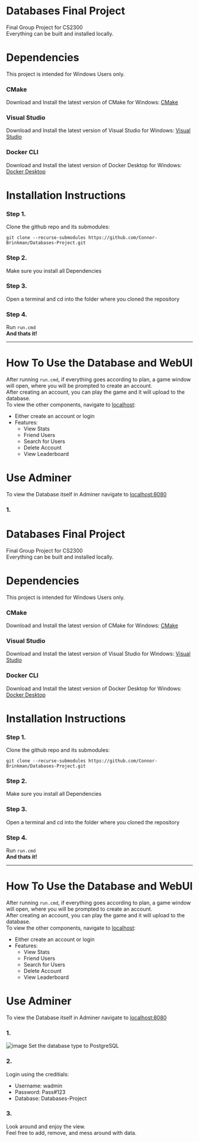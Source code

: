 # Databases Final Project
Final Group Project for CS2300\
Everything can be built and installed locally.
# Dependencies
This project is intended for Windows Users only.

### CMake
Download and Install the latest version of CMake for Windows: [CMake](https://cmake.org/download/)
### Visual Studio
Download and Install the latest version of Visual Studio for Windows: [Visual Studio](https://visualstudio.microsoft.com/downloads/)
### Docker CLI
Download and Install the latest version of Docker Desktop for Windows: [Docker Desktop](https://www.docker.com/products/docker-desktop/)
# Installation Instructions
### Step 1.
Clone the github repo and its submodules:
```
git clone --recurse-submodules https://github.com/Connor-Brinkman/Databases-Project.git
```
### Step 2.
Make sure you install all Dependencies
### Step 3.
Open a terminal and cd into the folder where you cloned the repository
### Step 4.
Run `run.cmd`  
**And thats it!**

---

# How To Use  the Database and WebUI

After running `run.cmd`, if everything goes according to plan, a game window will open, where you will be prompted  to create an account.  
After creating an account, you can play the game and it will upload to the database.  
To view the other components, navigate to [localhost](http://127.0.0.1/):
* Either create an account or login
* Features:
    * View Stats
    * Friend Users
    * Search for Users
    * Delete Account
    * View Leaderboard  
# Use Adminer
To view the Database itself in Adminer navigate to [localhost:8080](http://localhost:8080/)
### 1.
# Databases Final Project
Final Group Project for CS2300\
Everything can be built and installed locally.
# Dependencies
This project is intended for Windows Users only.

### CMake
Download and Install the latest version of CMake for Windows: [CMake](https://cmake.org/download/)
### Visual Studio
Download and Install the latest version of Visual Studio for Windows: [Visual Studio](https://visualstudio.microsoft.com/downloads/)
### Docker CLI
Download and Install the latest version of Docker Desktop for Windows: [Docker Desktop](https://www.docker.com/products/docker-desktop/)
# Installation Instructions
### Step 1.
Clone the github repo and its submodules:
```
git clone --recurse-submodules https://github.com/Connor-Brinkman/Databases-Project.git
```
### Step 2.
Make sure you install all Dependencies
### Step 3.
Open a terminal and cd into the folder where you cloned the repository
### Step 4.
Run `run.cmd`  
**And thats it!**

---

# How To Use  the Database and WebUI

After running `run.cmd`, if everything goes according to plan, a game window will open, where you will be prompted  to create an account.  
After creating an account, you can play the game and it will upload to the database.  
To view the other components, navigate to [localhost](http://127.0.0.1/):
* Either create an account or login
* Features:
    * View Stats
    * Friend Users
    * Search for Users
    * Delete Account
    * View Leaderboard  
# Use Adminer
To view the Database itself in Adminer navigate to [localhost:8080](http://localhost:8080/)
### 1.
![image](https://github.com/user-attachments/assets/81ace3b0-8eb5-47e5-98f2-d8fbf13be5ef)
Set the database type to PostgreSQL
### 2.
Login using the creditials:  
* Username: wadmin  
* Password: Pass#123  
* Database: Databases-Project  
### 3. 
Look around and enjoy the view.  
Feel free to add, remove, and mess around with data.


 
